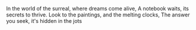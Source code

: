 


In the world of the surreal, where dreams come alive,
A notebook waits, its secrets to thrive.
Look to the paintings, and the melting clocks,
The answer you seek, it's hidden in the jots
